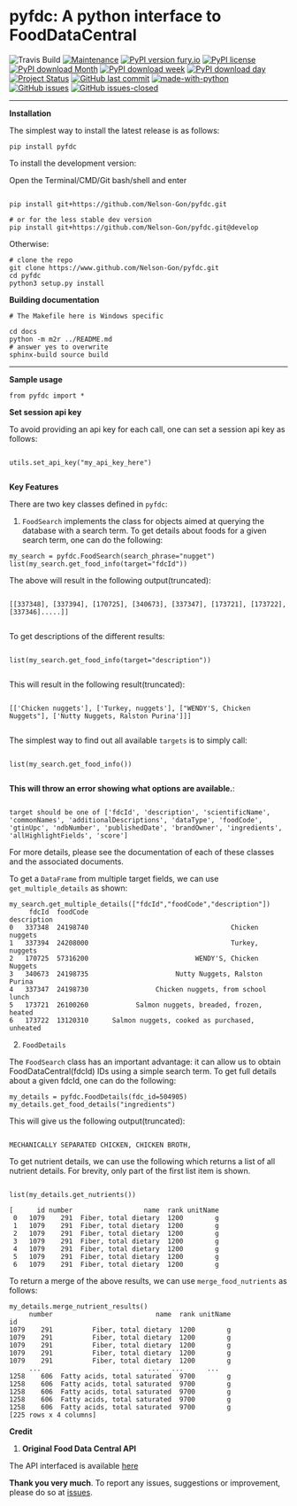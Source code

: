 # pyfdc: A python interface to FoodDataCentral
![Travis Build](https://travis-ci.com/Nelson-Gon/pyfdc.svg?branch=master)
[![Maintenance](https://img.shields.io/badge/Maintained%3F-yes-green.svg)](https://GitHub.com/Nelson-Gon/pyfdc/graphs/commit-activity)
[![PyPI version fury.io](https://badge.fury.io/py/pyfdc.svg)](https://pypi.python.org/pypi/pyfdc/)
[![PyPI license](https://img.shields.io/pypi/l/pyfdc.svg)](https://pypi.python.org/pypi/pyfdc/)
[![PyPI download Month](https://img.shields.io/pypi/dm/pyfdc.svg)](https://pypi.python.org/pypi/pyfdc/)
[![PyPI download week](https://img.shields.io/pypi/dw/pyfdc.svg)](https://pypi.python.org/pypi/pyfdc/)
[![PyPI download day](https://img.shields.io/pypi/dd/pyfdc.svg)](https://pypi.python.org/pypi/pyfdc/)
[![Project Status](http://www.repostatus.org/badges/latest/active.svg)](http://www.repostatus.org/#active) 
 [![GitHub last commit](https://img.shields.io/github/last-commit/Nelson-Gon/pyfdc.svg)](https://github.com/Nelson-Gon/pyfdc/commits/master)
[![made-with-python](https://img.shields.io/badge/Made%20with-Python-1f425f.svg)](https://www.python.org/)
[![GitHub issues](https://img.shields.io/github/issues/Nelson-Gon/pyfdc.svg)](https://GitHub.com/Nelson-Gon/pyfdc/issues/)
[![GitHub issues-closed](https://img.shields.io/github/issues-closed/Nelson-Gon/pyfdc.svg)](https://GitHub.com/Nelson-Gon/pyfdc/issues?q=is%3Aissue+is%3Aclosed)



----

**Installation**

The simplest way to install the latest release is as follows:

```
pip install pyfdc

```

To install the development version:


Open the Terminal/CMD/Git bash/shell and enter

```

pip install git+https://github.com/Nelson-Gon/pyfdc.git

# or for the less stable dev version
pip install git+https://github.com/Nelson-Gon/pyfdc.git@develop

```

Otherwise:

```
# clone the repo
git clone https://www.github.com/Nelson-Gon/pyfdc.git
cd pyfdc
python3 setup.py install

```

**Building documentation**

```
# The Makefile here is Windows specific

cd docs
python -m m2r ../README.md
# answer yes to overwrite
sphinx-build source build

```

---

**Sample usage**

```
from pyfdc import *

```

**Set session api key**

To avoid providing an api key for each call, one can set a session api key as follows:

```

utils.set_api_key("my_api_key_here")


```


**Key Features**

There are two key classes defined in `pyfdc`: 

1. `FoodSearch` implements the class for objects aimed at querying the database with a search term.
To get details about foods for a given search term, one can do the following:

```
my_search = pyfdc.FoodSearch(search_phrase="nugget")
list(my_search.get_food_info(target="fdcId"))

```

The above will result in the following output(truncated):

```

[[337348], [337394], [170725], [340673], [337347], [173721], [173722], [337346].....]]


```

To get descriptions of the different results:


```

list(my_search.get_food_info(target="description"))


```

This will result in the following result(truncated):

```

[['Chicken nuggets'], ['Turkey, nuggets'], ["WENDY'S, Chicken Nuggets"], ['Nutty Nuggets, Ralston Purina']]]


```

The simplest way to find out all available `targets` is to simply call:

```

list(my_search.get_food_info())


```

**This will throw an error showing what options are available.**:

```

target should be one of ['fdcId', 'description', 'scientificName', 'commonNames', 'additionalDescriptions', 'dataType', 'foodCode', 'gtinUpc', 'ndbNumber', 'publishedDate', 'brandOwner', 'ingredients', 'allHighlightFields', 'score']

```

For more details, please see the documentation of each of these classes and the
associated documents.

To get a `DataFrame` from multiple target fields, we can use `get_multiple_details` as shown:

```
my_search.get_multiple_details(["fdcId","foodCode","description"])
     fdcId  foodCode                                        description
0   337348  24198740                                    Chicken nuggets
1   337394  24208000                                    Turkey, nuggets
2   170725  57316200                           WENDY'S, Chicken Nuggets
3   340673  24198735                      Nutty Nuggets, Ralston Purina
4   337347  24198730                 Chicken nuggets, from school lunch
5   173721  26100260            Salmon nuggets, breaded, frozen, heated
6   173722  13120310      Salmon nuggets, cooked as purchased, unheated
```

2. `FoodDetails`

The `FoodSearch` class has an important advantage: it can allow us to obtain
FoodDataCentral(fdcId) IDs using a simple search term. To get full details about a given 
fdcId, one can do the following:

```
my_details = pyfdc.FoodDetails(fdc_id=504905)
my_details.get_food_details("ingredients")

```

This will give us the following output(truncated):

```

MECHANICALLY SEPARATED CHICKEN, CHICKEN BROTH,

```

To get nutrient details, we can use the following which returns a list of all 
nutrient details. For brevity, only part of the first list item is shown.

```

list(my_details.get_nutrients())

[      id number                  name  rank unitName
 0   1079    291  Fiber, total dietary  1200        g
 1   1079    291  Fiber, total dietary  1200        g
 2   1079    291  Fiber, total dietary  1200        g
 3   1079    291  Fiber, total dietary  1200        g
 4   1079    291  Fiber, total dietary  1200        g
 5   1079    291  Fiber, total dietary  1200        g
 6   1079    291  Fiber, total dietary  1200        g

```

To return a merge of the above results, we can use `merge_food_nutrients` as follows:

```
my_details.merge_nutrient_results()
     number                          name  rank unitName
id                                                      
1079    291          Fiber, total dietary  1200        g
1079    291          Fiber, total dietary  1200        g
1079    291          Fiber, total dietary  1200        g
1079    291          Fiber, total dietary  1200        g
1079    291          Fiber, total dietary  1200        g
     ...                           ...   ...      ...
1258    606  Fatty acids, total saturated  9700        g
1258    606  Fatty acids, total saturated  9700        g
1258    606  Fatty acids, total saturated  9700        g
1258    606  Fatty acids, total saturated  9700        g
1258    606  Fatty acids, total saturated  9700        g
[225 rows x 4 columns]

```



**Credit**

1. **Original Food Data Central API**

The API interfaced is available [here](https://fdc.nal.usda.gov/api-guide.html)

**Thank you very much**. To report any issues, suggestions or improvement, please do so 
at [issues](https://github.com/Nelson-Gon/pyfdc/issues). 